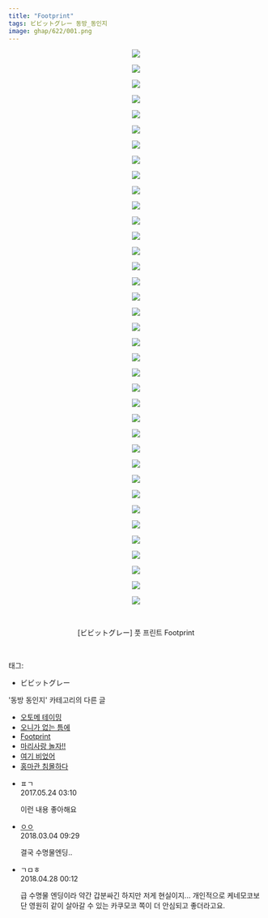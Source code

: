 ```yaml
---
title: "Footprint"
tags: ビビットグレー 동방_동인지
image: ghap/622/001.png
---
```

<div class="article">
<p style="text-align: center; clear: none; float: none;"><img src="{{ site.nasurl }}/ghap/622/001.png"/></p>
<p style="text-align: center; clear: none; float: none;"><img src="{{ site.nasurl }}/ghap/622/002.png"/></p>
<p style="text-align: center; clear: none; float: none;"><img src="{{ site.nasurl }}/ghap/622/003.png"/></p>
<p style="text-align: center; clear: none; float: none;"><img src="{{ site.nasurl }}/ghap/622/004.jpg"/></p>
<p style="text-align: center; clear: none; float: none;"><img src="{{ site.nasurl }}/ghap/622/005.png"/></p>
<p style="text-align: center; clear: none; float: none;"><img src="{{ site.nasurl }}/ghap/622/006.png"/></p>
<p style="text-align: center; clear: none; float: none;"><img src="{{ site.nasurl }}/ghap/622/007.png"/></p>
<p style="text-align: center; clear: none; float: none;"><img src="{{ site.nasurl }}/ghap/622/008.png"/></p>
<p style="text-align: center; clear: none; float: none;"><img src="{{ site.nasurl }}/ghap/622/009.png"/></p>
<p style="text-align: center; clear: none; float: none;"><img src="{{ site.nasurl }}/ghap/622/010.png"/></p>
<p style="text-align: center; clear: none; float: none;"><img src="{{ site.nasurl }}/ghap/622/011.png"/></p>
<p style="text-align: center; clear: none; float: none;"><img src="{{ site.nasurl }}/ghap/622/012.png"/></p>
<p style="text-align: center; clear: none; float: none;"><img src="{{ site.nasurl }}/ghap/622/013.png"/></p>
<p style="text-align: center; clear: none; float: none;"><img src="{{ site.nasurl }}/ghap/622/014.png"/></p>
<p style="text-align: center; clear: none; float: none;"><img src="{{ site.nasurl }}/ghap/622/015.png"/></p>
<p style="text-align: center; clear: none; float: none;"><img src="{{ site.nasurl }}/ghap/622/016.png"/></p>
<p style="text-align: center; clear: none; float: none;"><img src="{{ site.nasurl }}/ghap/622/017.png"/></p>
<p style="text-align: center; clear: none; float: none;"><img src="{{ site.nasurl }}/ghap/622/018.png"/></p>
<p style="text-align: center; clear: none; float: none;"><img src="{{ site.nasurl }}/ghap/622/019.png"/></p>
<p style="text-align: center; clear: none; float: none;"><img src="{{ site.nasurl }}/ghap/622/020.png"/></p>
<p style="text-align: center; clear: none; float: none;"><img src="{{ site.nasurl }}/ghap/622/021.png"/></p>
<p style="text-align: center; clear: none; float: none;"><img src="{{ site.nasurl }}/ghap/622/022.png"/></p>
<p style="text-align: center; clear: none; float: none;"><img src="{{ site.nasurl }}/ghap/622/023.png"/></p>
<p style="text-align: center; clear: none; float: none;"><img src="{{ site.nasurl }}/ghap/622/024.png"/></p>
<p style="text-align: center; clear: none; float: none;"><img src="{{ site.nasurl }}/ghap/622/025.png"/></p>
<p style="text-align: center; clear: none; float: none;"><img src="{{ site.nasurl }}/ghap/622/026.png"/></p>
<p style="text-align: center; clear: none; float: none;"><img src="{{ site.nasurl }}/ghap/622/027.png"/></p>
<p style="text-align: center; clear: none; float: none;"><img src="{{ site.nasurl }}/ghap/622/028.png"/></p>
<p style="text-align: center; clear: none; float: none;"><img src="{{ site.nasurl }}/ghap/622/029.jpg"/></p>
<p style="text-align: center; clear: none; float: none;"><img src="{{ site.nasurl }}/ghap/622/030.jpg"/></p>
<p style="text-align: center; clear: none; float: none;"><img src="{{ site.nasurl }}/ghap/622/031.png"/></p>
<p style="text-align: center; clear: none; float: none;"><img src="{{ site.nasurl }}/ghap/622/032.png"/></p>
<p style="text-align: center; clear: none; float: none;"><img src="{{ site.nasurl }}/ghap/622/033.png"/></p>
<p style="text-align: center; clear: none; float: none;"><img src="{{ site.nasurl }}/ghap/622/034.png"/></p>
<p style="text-align: center; clear: none; float: none;"><img src="{{ site.nasurl }}/ghap/622/035.png"/></p>
<p style="text-align: center; clear: none; float: none;"><img src="{{ site.nasurl }}/ghap/622/036.png"/></p>
<p style="text-align: center; clear: none; float: none;"><img src="{{ site.nasurl }}/ghap/622/037.png"/></p>
<p style="text-align: center; clear: none; float: none;"><br/></p>
<p style="text-align: center; clear: none; float: none;">[ビビットグレー] 풋 프린트 Footprint</p>
<p><br/></p>
</div><div class="tagTrail">
<p>태그: </p>
<ul>
<li>ビビットグレー</li>
</ul>
</div><div class="another">
<p>'동방 동인지' 카테고리의 다른 글</p>
<ul>
<li><a href="/2016-07-01-ghap_624">오토메 테이밍</a></li>
<li><a href="/2016-07-01-ghap_623">오니가 없는 틈에</a></li>
<li><a href="/2016-07-01-ghap_622">Footprint</a></li>
<li><a href="/2016-07-01-ghap_621">마리사랑 놀자!!</a></li>
<li><a href="/2016-07-01-ghap_619">여기 비었어</a></li>
<li><a href="/2016-07-01-ghap_618">홍마관 침몰하다</a></li>
</ul>
</div><div class="cb_module cb_fluid">
<div class="cb_wrt cb_profile">
<div class="comment">
<ul>
<li class="cb_thumb_off" id="comment14996583">
<div class="cb_comment_area">
<div class="cb_info_area">
<div class="cb_section">
<span class="cb_nick_name">ㅍㄱ</span>
</div>
<div class="cb_section">
<span class="cb_date">2017.05.24 03:10 </span>
</div>
</div>
<div class="cb_dsc_comment">
<p class="cb_dsc">
											이런 내용 좋아해요
										</p>
</div>
</div></li>
<li class="cb_thumb_off" id="comment15212022">
<div class="cb_comment_area">
<div class="cb_info_area">
<div class="cb_section">
<span class="cb_nick_name"> <a href="http://http:/ㄱㄷ극딧ㅇ7z8au1bh" onclick="return openLinkInNewWindow(this)">ㅇㅇ</a></span>
</div>
<div class="cb_section">
<span class="cb_date">2018.03.04 09:29 </span>
</div>
</div>
<div class="cb_dsc_comment">
<p class="cb_dsc">
											결국 수명물엔딩..
										</p>
</div>
</div></li>
<li class="cb_thumb_off" id="comment15246335">
<div class="cb_comment_area">
<div class="cb_info_area">
<div class="cb_section">
<span class="cb_nick_name">ㄱㅁㅎ</span>
</div>
<div class="cb_section">
<span class="cb_date">2018.04.28 00:12 </span>
</div>
</div>
<div class="cb_dsc_comment">
<p class="cb_dsc">
											급 수명물 엔딩이라 약간 갑분싸긴 하지만 저게 현실이지... 개인적으로 케네모코보단 영원히 같이 살아갈 수 있는 카쿠모코 쪽이 더 안심되고 좋더라고요.
										</p>
</div>
</div></li>
</ul>
</div>
</div><!-- commentList close -->
</div>